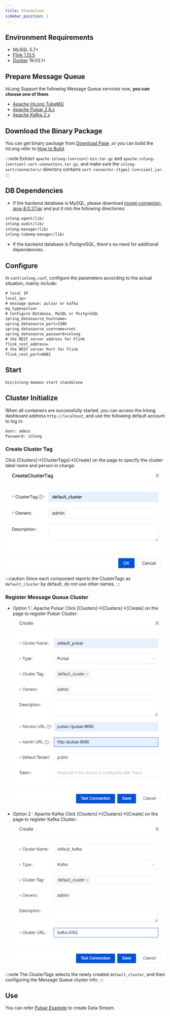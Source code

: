 ```yaml
---
title: Standalone
sidebar_position: 1
---
```


## Environment Requirements
- MySQL 5.7+
- [Flink 1.13.5](https://nightlies.apache.org/flink/flink-docs-release-1.13/docs/try-flink/local_installation/)
- [Docker](https://docs.docker.com/engine/install/) 19.03.1+

## Prepare Message Queue
InLong Support the following Message Queue services now, **you can choose one of them**.
- [Apache InLong TubeMQ](modules/tubemq/quick_start.md)
- [Apache Pulsar 2.8.x](https://pulsar.apache.org/docs/2.8.x/getting-started-home/)
- [Apache Kafka 2.x](https://kafka.apache.org/quickstart)

## Download the Binary Package
You can get binary package from [Download Page](https://inlong.apache.org/download) ,or you can build the InLong refer to [How to Build](quick_start/how_to_build.md).

:::note
Extract `apache-inlong-[version]-bin.tar.gz` and `apache-inlong-[version]-sort-connectors.tar.gz`, and make sure the `inlong-sort/connectors/` directory contains `sort-connector-[type]-[version].jar`.
:::

## DB Dependencies
- If the backend database is MySQL, please download [mysql-connector-java-8.0.27.jar](https://repo1.maven.org/maven2/mysql/mysql-connector-java/8.0.27/mysql-connector-java-8.0.27.jar) and put it into the following directories:
```bash
inlong-agent/lib/
inlong-audit/lib/
inlong-manager/lib/
inlong-tubemq-manager/lib/
```
- If the backend database is PostgreSQL, there's no need for additional dependencies.

## Configure 
In `conf/inlong.conf`, configure the parameters according to the actual situation, mainly include:
```shell
# local IP
local_ip=
# message queue: pulsar or kafka
mq_type=pulsar
# Configure Database, MySQL or PostgreSQL
spring_datasource_hostname=
spring_datasource_port=3306
spring_datasource_username=root
spring_datasource_password=inlong
# the REST server address for Flink
flink_rest_address=
# the REST server Port for Flink
flink_rest_port=8081
```

## Start
```shell
bin/inlong-daemon start standalone
```

## Cluster Initialize
When all containers are successfully started, you can access the Inlong dashboard address `http://localhost`, and use the following default account to log in:
```
User: admin
Password: inlong
```

### Create Cluster Tag
Click [Clusters]->[ClusterTags]->[Create] on the page to specify the cluster label name and person in charge:
![](img/create_cluster_tag.png)

:::caution
Since each component reports the ClusterTags as `default_cluster` by default, do not use other names.
:::

### Register Message Queue Cluster

- Option 1 : Apache Pulsar
Click [Clusters]->[Clusters]->[Create] on the page to register Pulsar Cluster:
![](img/create_pulsar_cluster.png)

- Option 2 : Apache Kafka
Click [Clusters]->[Clusters]->[Create] on the page to register Kafka Cluster:
![](img/create_kafka_cluster.png)

:::note
The ClusterTags selects the newly created `default_cluster`, and then configuring the Message Queue cluster info.
:::

## Use
You can refer [Pulsar Example](quick_start/pulsar_example.md) to create Data Stream.
